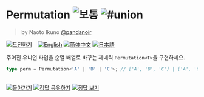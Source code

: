 <!--info-header-start--><h1>Permutation <img src="https://img.shields.io/badge/-%EB%B3%B4%ED%86%B5-d9901a" alt="보통"/> <img src="https://img.shields.io/badge/-%23union-999" alt="#union"/></h1><blockquote><p>by Naoto Ikuno <a href="https://github.com/pandanoir" target="_blank">@pandanoir</a></p></blockquote><p><a href="https://www.typescriptlang.org/play?#code/PQKgUABBBMCcBsEC0EAKBTATgWwK4BcBDfASwHsA7SZJWu6gIwE8IA5Qs-MiASQGtcFbgAoAAgAdCFACZSyJTAEoIAYkAvPYFbF1YPJUo1FYYiAJycAc3dWqAficAto4BHJiIAJxwBNNgDtGIgAYXAoeOARcYiAcIcAX0YhABh6AwB0OiEAUHsAO+sAUpohAHAnAEkbAWs6IAAMMHAJiXQAeABUAPnTfQBtawBA1wA1VwA5BwBSxgDoLKHTW-CZxdABnAGNMEnF8anbOiE6cCABeNCw8IlJKPIByAEEliAAfCCWAIXWtpYBhJaKAbghgYAgAbVWlgBptvcejpYBdTZu7l+OXvY+trdnts1j93p8gQ9tr8QeDAa8XqCnnCvjDdlC7m9qK10s0IEUIABxEj4AASuAYgAXRwA4gxA1IAGOoAXBAABb4fDiLqMy74XoshoAKy6DTImAA5sA4PAwCBgGB5aAIAB9FWqtWqiCAG9H6ZSIIAVecAOy0QTyAUg7leqLUqILL5SN0DNsvN8sUphApEx5WBFZaLRBADKLgBKhwAdSxBAADzgBdxgPmn0am0kbDiUX4CB2iAAbwgAFEAI64QgAG0emYAHp0esmAL4QABmmDI2G2ojtSB6LIL+fQFDF3WABBI+a6S1tHXtPUIXW6ruu1BLZfweRzefzeSyc1yizuRUetzWbyKW5npfQ5YXuYLK9mOQWFGWa0+6Pvxy3XyR6LBAJfGLR-whb9h79-YEEVhD9bjRV8f3hb8MV3fd7kPOdTyXC9HXXG8HwOO8DifbdvmRAD4VfaDQL-PDXhIoDwJRMCYIxSDUTo2i9wPKBZ2PedF3PVcr3yBgyDIDspGfa5qwLCdHnwTBcHQUDJOkx5RIHGS4IQ9ikK4y8nUWCh0AANywYTmPgrFPW9GMNUAE6bABlxiBAAumwARmujczrTlUBqAJQBUCcAV6aIEAV5qHCqJlWXZTluWAXlW0FYVRQlKVgCkLoAHcsGAPgyHciBvLpIK2Q5LkeT5KKRXFSUEGALoBL7SgugyizAA9OiBTASQATluZXLQoKyKhWKiU0plOVPSAA" target="_blank"><img src="https://img.shields.io/badge/-%EB%8F%84%EC%A0%84%ED%95%98%EA%B8%B0-3178c6?logo=typescript&logoColor=white" alt="도전하기"/></a> &nbsp;&nbsp;&nbsp;<a href="./README.md" target="_blank"><img src="https://img.shields.io/badge/-English-gray" alt="English"/></a>  <a href="./README.zh-CN.md" target="_blank"><img src="https://img.shields.io/badge/-%E7%AE%80%E4%BD%93%E4%B8%AD%E6%96%87-gray" alt="简体中文"/></a>  <a href="./README.ja.md" target="_blank"><img src="https://img.shields.io/badge/-%E6%97%A5%E6%9C%AC%E8%AA%9E-gray" alt="日本語"/></a> </p><!--info-header-end-->

주어진 유니언 타입을 순열 배열로 바꾸는 제네릭 `Permutation<T>`을 구현하세요.


```typescript
type perm = Permutation<'A' | 'B' | 'C'>; // ['A', 'B', 'C'] | ['A', 'C', 'B'] | ['B', 'A', 'C'] | ['B', 'C', 'A'] | ['C', 'A', 'B'] | ['C', 'B', 'A']
```


<!--info-footer-start--><br><a href="../../README.ko.md" target="_blank"><img src="https://img.shields.io/badge/-%EB%8F%8C%EC%95%84%EA%B0%80%EA%B8%B0-grey" alt="돌아가기"/></a> <a href="https://tsch.js.org/296/answer/ko" target="_blank"><img src="https://img.shields.io/badge/-%EC%A0%95%EB%8B%B5%20%EA%B3%B5%EC%9C%A0%ED%95%98%EA%B8%B0-teal" alt="정답 공유하기"/></a> <a href="https://tsch.js.org/296/solutions" target="_blank"><img src="https://img.shields.io/badge/-%EC%A0%95%EB%8B%B5%20%EB%B3%B4%EA%B8%B0-de5a77?logo=awesome-lists&logoColor=white" alt="정답 보기"/></a> <!--info-footer-end-->
